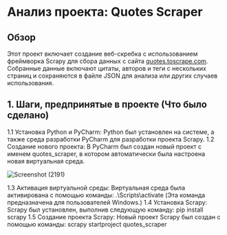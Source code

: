 # Анализ проекта: Quotes Scraper

## Обзор
Этот проект включает создание веб-скребка с использованием фреймворка Scrapy для сбора данных с сайта [quotes.toscrape.com](http://quotes.toscrape.com). Собранные данные включают цитаты, авторов и теги с нескольких страниц и сохраняются в файле JSON для анализа или других случаев использования.
## 1. Шаги, предпринятые в проекте (Что было сделано)
1.1 Установка Python и PyCharm: Python был установлен на системе, а также среда разработки PyCharm для разработки проекта Scrapy.
1.2 Создание нового проекта: В PyCharm был создан новый проект с именем quotes_scraper, в котором автоматически была настроена новая виртуальная среда.

![Screenshot (2191)](https://github.com/user-attachments/assets/7704cd0f-b605-4127-b29c-25af2974ddf0)

1.3 Активация виртуальной среды: Виртуальная среда была активирована с помощью команды:
.\Scripts\activate
(Эта команда предназначена для пользователей Windows.)
1.4 Установка Scrapy: Scrapy был установлен, выполнив следующую команду:
pip install scrapy
1.5 Создание проекта Scrapy: Новый проект Scrapy был создан с помощью команды:
scrapy startproject quotes_scraper


